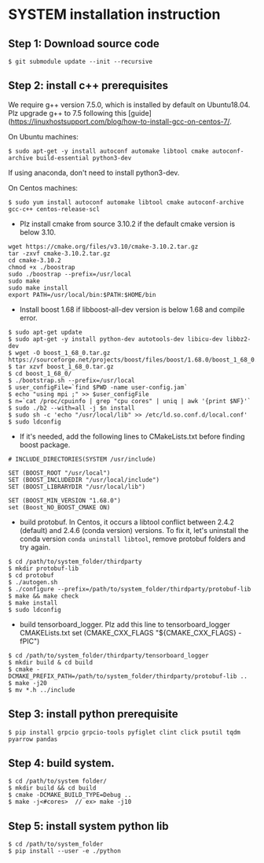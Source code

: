 # SYSTEM installation instruction

## Step 1: Download source code
```
$ git submodule update --init --recursive
```

## Step 2: install c++ prerequisites 

We require g++ version 7.5.0, which is installed by default on Ubuntu18.04. Plz upgrade g++ to 7.5 following this [guide](https://linuxhostsupport.com/blog/how-to-install-gcc-on-centos-7/.

On Ubuntu machines: 
```
$ sudo apt-get -y install autoconf automake libtool cmake autoconf-archive build-essential python3-dev
```
If using anaconda, don't need to install python3-dev. 

On Centos machines: 
```
$ sudo yum install autoconf automake libtool cmake autoconf-archive gcc-c++ centos-release-scl
```

* Plz install cmake from source 3.10.2 if the default cmake version is below 3.10.
```
wget https://cmake.org/files/v3.10/cmake-3.10.2.tar.gz
tar -zxvf cmake-3.10.2.tar.gz
cd cmake-3.10.2
chmod +x ./boostrap
sudo ./boostrap --prefix=/usr/local
sudo make
sudo make install
export PATH=/usr/local/bin:$PATH:$HOME/bin
```

* Install boost 1.68 if libboost-all-dev version is below 1.68 and compile error. 
```
$ sudo apt-get update
$ sudo apt-get -y install python-dev autotools-dev libicu-dev libbz2-dev 
$ wget -O boost_1_68_0.tar.gz https://sourceforge.net/projects/boost/files/boost/1.68.0/boost_1_68_0.tar.gz/download
$ tar xzvf boost_1_68_0.tar.gz
$ cd boost_1_68_0/
$ ./bootstrap.sh --prefix=/usr/local
$ user_configFile=`find $PWD -name user-config.jam`
$ echo "using mpi ;" >> $user_configFile
$ n=`cat /proc/cpuinfo | grep "cpu cores" | uniq | awk '{print $NF}'`
$ sudo ./b2 --with=all -j $n install 
$ sudo sh -c 'echo "/usr/local/lib" >> /etc/ld.so.conf.d/local.conf'
$ sudo ldconfig
```

* If it's needed, add the following lines to CMakeLists.txt before finding boost package.
```
# INCLUDE_DIRECTORIES(SYSTEM /usr/include) 

SET (BOOST_ROOT "/usr/local")
SET (BOOST_INCLUDEDIR "/usr/local/include")
SET (BOOST_LIBRARYDIR "/usr/local/lib")

SET (BOOST_MIN_VERSION "1.68.0")
set (Boost_NO_BOOST_CMAKE ON)
```

* build protobuf. In Centos, it occurs a libtool conflict between 2.4.2 (default) and 2.4.6 (conda version) versions. To fix it, let's uninstall the conda version `conda uninstall libtool`, remove protobuf folders and try again.
```
$ cd /path/to/system_folder/thirdparty
$ mkdir protobuf-lib
$ cd protobuf
$ ./autogen.sh
$ ./configure --prefix=/path/to/system_folder/thirdparty/protobuf-lib
$ make && make check
$ make install
$ sudo ldconfig
```

* build tensorboard_logger. Plz add this line to tensorboard_logger CMAKELists.txt set (CMAKE_CXX_FLAGS  "${CMAKE_CXX_FLAGS} -fPIC")
```
$ cd /path/to/system_folder/thirdparty/tensorboard_logger
$ mkdir build & cd build
$ cmake -DCMAKE_PREFIX_PATH=/path/to/system_folder/thirdparty/protobuf-lib ..
$ make -j20
$ mv *.h ../include
```

## Step 3: install python prerequisite
```
$ pip install grpcio grpcio-tools pyfiglet clint click psutil tqdm pyarrow pandas
```


## Step 4: build system.
```
$ cd /path/to/system folder/
$ mkdir build && cd build
$ cmake -DCMAKE_BUILD_TYPE=Debug ..
$ make -j<#cores>  // ex> make -j10
```

## Step 5: install system python lib
```
$ cd /path/to/system_folder
$ pip install --user -e ./python
```
